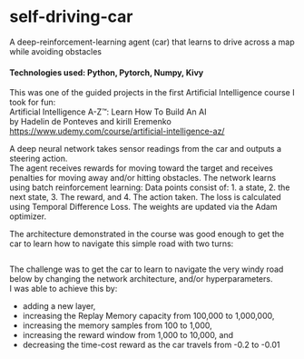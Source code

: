 # self-driving-car
A deep-reinforcement-learning agent (car) that learns to drive across a map while avoiding obstacles

#### Technologies used: Python, Pytorch, Numpy, Kivy

This was one of the guided projects in the first Artificial Intelligence course I took for fun:  
Artificial Intelligence A-Z™: Learn How To Build An AI  
by Hadelin de Ponteves and kirill Eremenko 
https://www.udemy.com/course/artificial-intelligence-az/

A deep neural network takes sensor readings from the car and outputs a steering action.  
The agent receives rewards for moving toward the target and receives penalties for moving away and/or hitting obstacles.
The network learns using batch reinforcement learning: Data points consist of: 1. a state, 2. the next state, 3. The reward, and 4. The action taken.
The loss is calculated using Temporal Difference Loss.
The weights are updated via the Adam optimizer.

The architecture demonstrated in the course was good enough to get the car to learn how to navigate this simple road with two turns:

<img src="">

<br>

The challenge was to get the car to learn to navigate the very windy road below by changing the network architecture, and/or hyperparameters.  
I was able to achieve this by:
- adding a new layer, 
- increasing the Replay Memory capacity from 100,000 to 1,000,000,
- increasing the memory samples from 100 to 1,000,
- increasing the reward window from 1,000 to 10,000, and
- decreasing the time-cost reward as the car travels from -0.2 to -0.01

<img src="">
